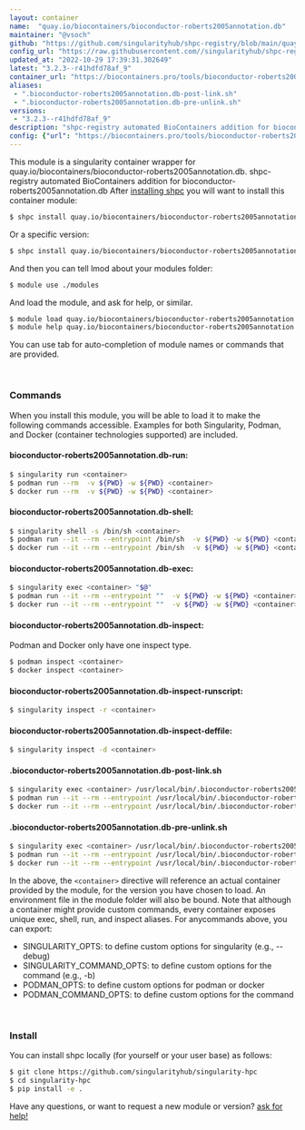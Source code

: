 ```yaml
---
layout: container
name:  "quay.io/biocontainers/bioconductor-roberts2005annotation.db"
maintainer: "@vsoch"
github: "https://github.com/singularityhub/shpc-registry/blob/main/quay.io/biocontainers/bioconductor-roberts2005annotation.db/container.yaml"
config_url: "https://raw.githubusercontent.com//singularityhub/shpc-registry/main/quay.io/biocontainers/bioconductor-roberts2005annotation.db/container.yaml"
updated_at: "2022-10-29 17:39:31.302649"
latest: "3.2.3--r41hdfd78af_9"
container_url: "https://biocontainers.pro/tools/bioconductor-roberts2005annotation.db"
aliases:
 - ".bioconductor-roberts2005annotation.db-post-link.sh"
 - ".bioconductor-roberts2005annotation.db-pre-unlink.sh"
versions:
 - "3.2.3--r41hdfd78af_9"
description: "shpc-registry automated BioContainers addition for bioconductor-roberts2005annotation.db"
config: {"url": "https://biocontainers.pro/tools/bioconductor-roberts2005annotation.db", "maintainer": "@vsoch", "description": "shpc-registry automated BioContainers addition for bioconductor-roberts2005annotation.db", "latest": {"3.2.3--r41hdfd78af_9": "sha256:a09f042c60f941931a10bc6b822cff1250d5395cdc50d1d6e87163c20a25d18a"}, "tags": {"3.2.3--r41hdfd78af_9": "sha256:a09f042c60f941931a10bc6b822cff1250d5395cdc50d1d6e87163c20a25d18a"}, "docker": "quay.io/biocontainers/bioconductor-roberts2005annotation.db", "aliases": {".bioconductor-roberts2005annotation.db-post-link.sh": "/usr/local/bin/.bioconductor-roberts2005annotation.db-post-link.sh", ".bioconductor-roberts2005annotation.db-pre-unlink.sh": "/usr/local/bin/.bioconductor-roberts2005annotation.db-pre-unlink.sh"}}
---
```


This module is a singularity container wrapper for quay.io/biocontainers/bioconductor-roberts2005annotation.db.
shpc-registry automated BioContainers addition for bioconductor-roberts2005annotation.db
After [installing shpc](#install) you will want to install this container module:


```bash
$ shpc install quay.io/biocontainers/bioconductor-roberts2005annotation.db
```

Or a specific version:

```bash
$ shpc install quay.io/biocontainers/bioconductor-roberts2005annotation.db:3.2.3--r41hdfd78af_9
```

And then you can tell lmod about your modules folder:

```bash
$ module use ./modules
```

And load the module, and ask for help, or similar.

```bash
$ module load quay.io/biocontainers/bioconductor-roberts2005annotation.db/3.2.3--r41hdfd78af_9
$ module help quay.io/biocontainers/bioconductor-roberts2005annotation.db/3.2.3--r41hdfd78af_9
```

You can use tab for auto-completion of module names or commands that are provided.

<br>

### Commands

When you install this module, you will be able to load it to make the following commands accessible.
Examples for both Singularity, Podman, and Docker (container technologies supported) are included.

#### bioconductor-roberts2005annotation.db-run:

```bash
$ singularity run <container>
$ podman run --rm  -v ${PWD} -w ${PWD} <container>
$ docker run --rm  -v ${PWD} -w ${PWD} <container>
```

#### bioconductor-roberts2005annotation.db-shell:

```bash
$ singularity shell -s /bin/sh <container>
$ podman run --it --rm --entrypoint /bin/sh  -v ${PWD} -w ${PWD} <container>
$ docker run --it --rm --entrypoint /bin/sh  -v ${PWD} -w ${PWD} <container>
```

#### bioconductor-roberts2005annotation.db-exec:

```bash
$ singularity exec <container> "$@"
$ podman run --it --rm --entrypoint ""  -v ${PWD} -w ${PWD} <container> "$@"
$ docker run --it --rm --entrypoint ""  -v ${PWD} -w ${PWD} <container> "$@"
```

#### bioconductor-roberts2005annotation.db-inspect:

Podman and Docker only have one inspect type.

```bash
$ podman inspect <container>
$ docker inspect <container>
```

#### bioconductor-roberts2005annotation.db-inspect-runscript:

```bash
$ singularity inspect -r <container>
```

#### bioconductor-roberts2005annotation.db-inspect-deffile:

```bash
$ singularity inspect -d <container>
```


#### .bioconductor-roberts2005annotation.db-post-link.sh

```bash
$ singularity exec <container> /usr/local/bin/.bioconductor-roberts2005annotation.db-post-link.sh
$ podman run --it --rm --entrypoint /usr/local/bin/.bioconductor-roberts2005annotation.db-post-link.sh   -v ${PWD} -w ${PWD} <container> -c " $@"
$ docker run --it --rm --entrypoint /usr/local/bin/.bioconductor-roberts2005annotation.db-post-link.sh   -v ${PWD} -w ${PWD} <container> -c " $@"
```


#### .bioconductor-roberts2005annotation.db-pre-unlink.sh

```bash
$ singularity exec <container> /usr/local/bin/.bioconductor-roberts2005annotation.db-pre-unlink.sh
$ podman run --it --rm --entrypoint /usr/local/bin/.bioconductor-roberts2005annotation.db-pre-unlink.sh   -v ${PWD} -w ${PWD} <container> -c " $@"
$ docker run --it --rm --entrypoint /usr/local/bin/.bioconductor-roberts2005annotation.db-pre-unlink.sh   -v ${PWD} -w ${PWD} <container> -c " $@"
```



In the above, the `<container>` directive will reference an actual container provided
by the module, for the version you have chosen to load. An environment file in the
module folder will also be bound. Note that although a container
might provide custom commands, every container exposes unique exec, shell, run, and
inspect aliases. For anycommands above, you can export:

 - SINGULARITY_OPTS: to define custom options for singularity (e.g., --debug)
 - SINGULARITY_COMMAND_OPTS: to define custom options for the command (e.g., -b)
 - PODMAN_OPTS: to define custom options for podman or docker
 - PODMAN_COMMAND_OPTS: to define custom options for the command

<br>

### Install

You can install shpc locally (for yourself or your user base) as follows:

```bash
$ git clone https://github.com/singularityhub/singularity-hpc
$ cd singularity-hpc
$ pip install -e .
```

Have any questions, or want to request a new module or version? [ask for help!](https://github.com/singularityhub/singularity-hpc/issues)